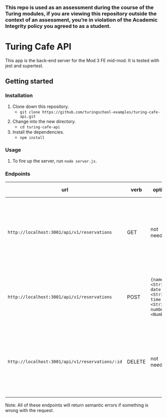 ### This repo is used as an assessment during the course of the Turing modules, if you are viewing this repository outside the context of an assessment, you’re in violation of the Academic Integrity policy you agreed to as a student.

# Turing Cafe API

This app is the back-end server for the Mod 3 FE mid-mod. It is tested with jest and supertest.

## Getting started

### Installation

1. Clone down this repository.
    - `git clone https://github.com/turingschool-examples/turing-cafe-api.git`
2. Change into the new directory.
    - `cd turing-cafe-api`
3. Install the dependencies.
    - `npm install`

### Usage

1. To fire up the server, run `node server.js`.

### Endpoints

| url | verb | options | sample response |
| ----|------|---------|---------------- |
| `http://localhost:3001/api/v1/reservations` | GET | not needed | Array of all existing reservations: `[{ id: 18907224, name: 'Christie', date: '8/8', time: '7:00', number: 3 }]` |
| `http://localhost:3001/api/v1/reservations` | POST | `{name: <String>, date: <String>, time: <String>, number: <Number>}` | New reservation: `{ id: 18939837, name: 'Leta', date: '12/3', time: '6:30', number: 2 }` |
| `http://localhost:3001/api/v1/reservations/:id` | DELETE | not needed | Array of all remaining reservations: `[{ id: 18907224, name: 'Christie', date: '8/8', time: '7:00', number: 3 }]` |

Note: All of these endpoints will return semantic errors if something is wrong with the request.
